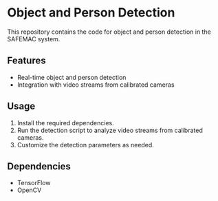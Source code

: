 # Object and Person Detection

This repository contains the code for object and person detection in the SAFEMAC system.

## Features

- Real-time object and person detection
- Integration with video streams from calibrated cameras

## Usage

1. Install the required dependencies.
2. Run the detection script to analyze video streams from calibrated cameras.
3. Customize the detection parameters as needed.

## Dependencies

- TensorFlow
- OpenCV
